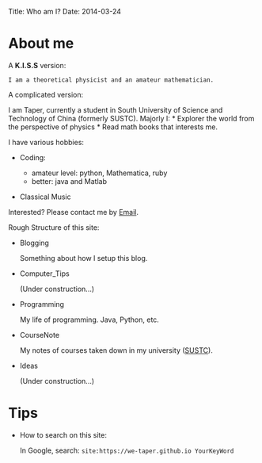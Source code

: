 Title: Who am I?
Date: 2014-03-24

# About me
A **K.I.S.S** version:

	I am a theoretical physicist and an amateur mathematician.

A complicated version:

 I am Taper, currently a student in South University of Science and Technology of China (formerly SUSTC). Majorly I:
	* Explorer the world from the perspective of physics
	* Read math books that interests me.

 I have various hobbies:

* Coding: 

	* amateur level: python, Mathematica, ruby
	* better: java and Matlab
* Classical Music

Interested? Please contact me by [Email](we.taper{at}gmail.com).

Rough Structure of this site:

+ Blogging
	
	Something about how I setup this blog.

+ Computer_Tips

	(Under construction...)

+ Programming

	My life of programming. Java, Python, etc.

+ CourseNote

	My notes of courses taken down in my university ([SUSTC][sustc]).

+ Ideas

	(Under construction...)

[sustc]:http://sustc.edu.cn/en/

# Tips

* How to search on this site:

	In Google, search: `site:https://we-taper.github.io YourKeyWord`
